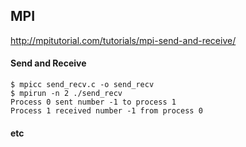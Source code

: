 ## MPI

http://mpitutorial.com/tutorials/mpi-send-and-receive/

#### Send and Receive

```
$ mpicc send_recv.c -o send_recv
$ mpirun -n 2 ./send_recv
Process 0 sent number -1 to process 1
Process 1 received number -1 from process 0
```

#### etc

